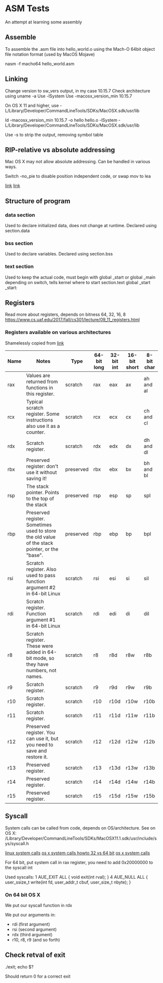 # ASM Tests
An attempt at learning some assembly

## Assemble
To assemble the .asm file into hello_world.o using the Mach-O 64bit object file notation format (used by MacOS Mojave)

nasm -f macho64 hello_world.asm

## Linking

Change version to sw_vers output, in my case 10.15.7
Check architecture using uname -a
Use -lSystem 
Use -macosx_version_min 10.15.7

On OS X 11 and higher, use
-L/Library/Developer/CommandLineTools/SDKs/MacOSX.sdk/usr/lib

ld -macosx_version_min 10.15.7 -o hello hello.o -lSystem -L/Library/Developer/CommandLineTools/SDKs/MacOSX.sdk/usr/lib

Use -s to strip the output, removing symbol table

## RIP-relative vs absolute addressing
Mac OS X may not allow absolute addressing. Can be handled in various ways.

Switch -no_pie to disable position independent code, or swap mov to lea

[link](https://gist.github.com/FiloSottile/7125822)
[link](https://stackoverflow.com/questions/47300844/mach-o-64-bit-format-does-not-support-32-bit-absolute-addresses-nasm-accessing)

## Structure of program

### data section
Used to declare initialized data, does not change at runtime.
Declared using section.data

### bss section
Used to declare variables.
Declared using section.bss

### text section
Used to keep the actual code, must begin with global _start or global _main depending on switch, tells kernel where to start
section.text
   global _start
_start:

## Registers
Read more about registers, depends on bitness 64, 32, 16, 8
https://www.cs.uaf.edu/2017/fall/cs301/lecture/09_11_registers.html

### Registers available on various architectures
Shamelessly copied from [link](https://www.cs.uaf.edu/2017/fall/cs301/lecture/09_11_registers.html)

| Name 	| Notes                                                                                           	| Type      	| 64-bit long 	| 32-bit int 	| 16-bit short 	| 8-bit char 	|
|------	|-------------------------------------------------------------------------------------------------	|-----------	|-------------	|------------	|--------------	|------------	|
| rax  	| Values are returned from functions in this register.                                            	| scratch   	| rax         	| eax        	| ax           	| ah and al  	|
| rcx  	| Typical scratch register.  Some instructions also use it as a counter.                          	| scratch   	| rcx         	| ecx        	| cx           	| ch and cl  	|
| rdx  	| Scratch register.                                                                               	| scratch   	| rdx         	| edx        	| dx           	| dh and dl  	|
| rbx  	| Preserved register: don't use it without saving it!                                             	| preserved 	| rbx         	| ebx        	| bx           	| bh and bl  	|
| rsp  	| The stack pointer.  Points to the top of the stack                                            	| preserved 	| rsp         	| esp        	| sp           	| spl        	|
| rbp  	| Preserved register.  Sometimes used to store the old value of the stack pointer, or the "base". 	| preserved 	| rbp         	| ebp        	| bp           	| bpl        	|
| rsi  	| Scratch register.  Also used to pass function argument #2 in 64-bit Linux                       	| scratch   	| rsi         	| esi        	| si           	| sil        	|
| rdi  	| Scratch register.  Function argument #1 in 64-bit Linux                                         	| scratch   	| rdi         	| edi        	| di           	| dil        	|
| r8   	| Scratch register.  These were added in 64-bit mode, so they have numbers, not names.            	| scratch   	| r8          	| r8d        	| r8w          	| r8b        	|
| r9   	| Scratch register.                                                                               	| scratch   	| r9          	| r9d        	| r9w          	| r9b        	|
| r10  	| Scratch register.                                                                               	| scratch   	| r10         	| r10d       	| r10w         	| r10b       	|
| r11  	| Scratch register.                                                                               	| scratch   	| r11         	| r11d       	| r11w         	| r11b       	|
| r12  	| Preserved register.  You can use it, but you need to save and restore it.                       	| scratch   	| r12         	| r12d       	| r12w         	| r12b       	|
| r13  	| Preserved register.                                                                             	| scratch   	| r13         	| r13d       	| r13w         	| r13b       	|
| r14  	| Preserved register.                                                                             	| scratch   	| r14         	| r14d       	| r14w         	| r14b       	|
| r15  	| Preserved register.                                                                             	| scratch   	| r15         	| r15d       	| r15w         	| r15b       	|


## Syscall
System calls can be called from code, depends on OS/architecture.
See on OS X: /Library/Developer/CommandLineTools/SDKs/MacOSX11.1.sdk/usr/include/sys/syscall.h

[linux system calls](https://www.tutorialspoint.com/assembly_programming/assembly_system_calls.htm)
[os x system calls howto 32 vs 64 bit](https://filippo.io/making-system-calls-from-assembly-in-mac-os-x/)
[os x system calls](https://opensource.apple.com/source/xnu/xnu-1504.3.12/bsd/kern/syscalls.master)

For 64 bit, put system call in rax register, you need to add 0x20000000 to the syscall int

Used syscalls:
1	AUE_EXIT	ALL	{ void exit(int rval); }
4	AUE_NULL	ALL	{ user_ssize_t write(int fd, user_addr_t cbuf, user_size_t nbyte); } 

### On 64 bit OS X
We put our syscall function in rdx


We put our arguments in:
- rdi (first argument)
- rsi (second argument)
- rdx (third argument)
- r10, r8, r9 (and so forth)

## Check retval of exit
./exit; echo $?

Should return 0 for a correct exit